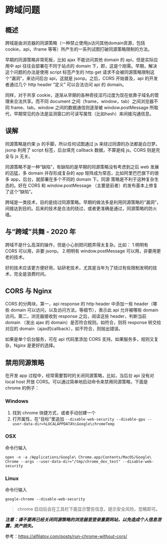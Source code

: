 # 跨域问题

## 概述
跨域是由浏览器的同源策略（一种禁止使用js访问其他domain资源，包括 cookie，api，iframe 等等）所产生的一系列试图打破同源策略限制的方法。

早期的同源策略非常死板，比如 ajax 不能访问其他 domain 的 api，但是实际应用中 api 往往会部署在不同于站点的 domain 下，即，这是个刚需。早期，解决这个问题的办法是使用 script 标签产生的 http get
请求不会被同源策略限制这个“漏洞”，来访问后台 api，这就是 jsonp。之后，CORS 开始普及，api 的开发者通过几个 http header “定义” 可以合法访问 api 的 domain。

同样，对于共享 cookie，逐渐从早期的各种奇技淫巧过度为现在依靠子域名的管理来合法共享。而不同 document 之间（frame，window，tab）之间浏览器不同 frame、tab，window 之间的数据通信则逐渐被
window.postMessage 所取代，早期常见的办法是监测窗口的可读写属性（比如hash）来间接沟通信息。

## 误解
同源策略是约束 js 的手脚，所以任何试图通过 js 来绕过同源的办法都是白日梦。jsonp 利用了 script 标签，后台填充 callback 数据，不算是纯 js。CORS 则是完全与 js 无关。

同源策略不是一种“缺陷”，有缺陷的是早期的同源策略没有考虑到之后 web 发展的迅猛，多 domain 并存形成复杂的 app 矩阵成为常态，比如阿里巴巴旗下的很多 app，后台，就部署在多个不同的 domain 下。同源
策略是不利于这种复杂生态的。好在 CORS 和 window.postMessage （主要是前者）的发布基本上修复了这个“缺陷”。

跨域是一类技术，目的是绕过同源策略。早期的做法多是利用同源策略的“漏洞”，间接达到目的。后来的技术是合法的绕过，或者更准确是通过，同源策略的防火墙。

## 与“跨域”共舞 - 2020 年
跨域不是什么高深的操作，但是小心别把问题弄得太复杂。比如：
1.明明有 CORS 可以用，非要 jsonp。
2.明明有 window.postMessage 可以用，非要用更老的技术。

好的技术应该更方便好用，钻研老技术，尤其是当年为了绕过有些限制发明的技术，完全是浪费时间。

## CORS 与 Nginx
CORS 的分两块，第一，api response 的 http header 中添加一些 header（哪些 domain 可以访问，以及访问方法，等细节），表示此 api 允许被哪些 domain 访问。第二，浏览器接收到 response 之后，阅读这些 header，判断当前 domain
（发出 ajax 的 domain）是否符合规则。如符合，则将 response 转交给对应的 domain（ajax的callback），如不符合，则抛出错误。

如果是单个后台服务，可在 api 代码里添加 CORS 支持。如果服务多，规则又复杂，Nginx 是更好的选择。

## 禁用同源策略
在开发 app 过程中，经常需要暂时的关闭同源策略，比如，当后台 api 没有对 local host 开放 CORS。可以通过简单地启动命令来禁用同源策略，下面是 chrome 的例子：

### Windows
1. 找到 chrome 快捷方式，或者手动创建一个
2. 打开属性，在“目标”里追加 ```--disable-web-security --disable-gpu --user-data-dir=%LOCALAPPDATA%\Google\chromeTemp```
### OSX
命令行输入
```
open -n -a /Applications/Google\ Chrome.app/Contents/MacOS/Google\ Chrome --args --user-data-dir="/tmp/chrome_dev_test" --disable-web-security
```
### Linux
命令行输入
```
google-chrome --disable-web-security
```

> chrome 启动后会在工具栏下面显示警告信息，提示安全风险，忽略即可。

***注意：请不要再已经关闭同源策略的浏览器里登录重要网站，以免造成个人信息泄露，资产损失。***

参考：https://alfilatov.com/posts/run-chrome-without-cors/
